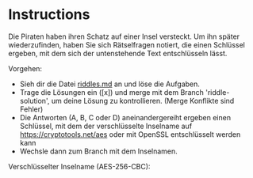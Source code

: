 # Instructions

Die Piraten haben ihren Schatz auf einer Insel versteckt. Um ihn später wiederzufinden, haben Sie sich Rätselfragen notiert, die einen Schlüssel ergeben, mit dem sich der untenstehende Text entschlüsseln lässt.

Vorgehen:

- Sieh dir die Datei [riddles.md](riddles.md) an und löse die Aufgaben.
- Trage die Lösungen ein ([x]) und merge mit dem Branch 'riddle-solution', um deine Lösung zu kontrollieren. (Merge Konflikte sind Fehler)
- Die Antworten (A, B, C oder D) aneinandergereiht ergeben einen Schlüssel, mit dem der verschlüsselte Inselname auf https://cryptotools.net/aes oder mit OpenSSL entschlüsselt werden kann
- Wechsle dann zum Branch mit dem Inselnamen.





Verschlüsselter Inselname (AES-256-CBC):







